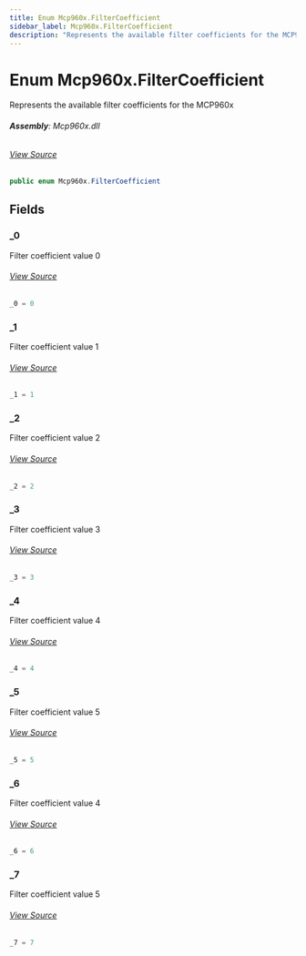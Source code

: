 ```yaml
---
title: Enum Mcp960x.FilterCoefficient
sidebar_label: Mcp960x.FilterCoefficient
description: "Represents the available filter coefficients for the MCP960x"
---
```

# Enum Mcp960x.FilterCoefficient
Represents the available filter coefficients for the MCP960x

###### **Assembly**: Mcp960x.dll
###### [View Source](https://github.com/WildernessLabs/Meadow.Foundation.git/blob/develop/Source/Meadow.Foundation.Peripherals/Sensors.Temperature.Mcp960x/Driver/Mcp960x.Enums.cs#L113)
```csharp title="Declaration"
public enum Mcp960x.FilterCoefficient
```
## Fields
### _0
Filter coefficient value 0
###### [View Source](https://github.com/WildernessLabs/Meadow.Foundation.git/blob/develop/Source/Meadow.Foundation.Peripherals/Sensors.Temperature.Mcp960x/Driver/Mcp960x.Enums.cs#L118)
```csharp title="Declaration"
_0 = 0
```
### _1
Filter coefficient value 1
###### [View Source](https://github.com/WildernessLabs/Meadow.Foundation.git/blob/develop/Source/Meadow.Foundation.Peripherals/Sensors.Temperature.Mcp960x/Driver/Mcp960x.Enums.cs#L122)
```csharp title="Declaration"
_1 = 1
```
### _2
Filter coefficient value 2
###### [View Source](https://github.com/WildernessLabs/Meadow.Foundation.git/blob/develop/Source/Meadow.Foundation.Peripherals/Sensors.Temperature.Mcp960x/Driver/Mcp960x.Enums.cs#L126)
```csharp title="Declaration"
_2 = 2
```
### _3
Filter coefficient value 3
###### [View Source](https://github.com/WildernessLabs/Meadow.Foundation.git/blob/develop/Source/Meadow.Foundation.Peripherals/Sensors.Temperature.Mcp960x/Driver/Mcp960x.Enums.cs#L130)
```csharp title="Declaration"
_3 = 3
```
### _4
Filter coefficient value 4
###### [View Source](https://github.com/WildernessLabs/Meadow.Foundation.git/blob/develop/Source/Meadow.Foundation.Peripherals/Sensors.Temperature.Mcp960x/Driver/Mcp960x.Enums.cs#L134)
```csharp title="Declaration"
_4 = 4
```
### _5
Filter coefficient value 5
###### [View Source](https://github.com/WildernessLabs/Meadow.Foundation.git/blob/develop/Source/Meadow.Foundation.Peripherals/Sensors.Temperature.Mcp960x/Driver/Mcp960x.Enums.cs#L138)
```csharp title="Declaration"
_5 = 5
```
### _6
Filter coefficient value 4
###### [View Source](https://github.com/WildernessLabs/Meadow.Foundation.git/blob/develop/Source/Meadow.Foundation.Peripherals/Sensors.Temperature.Mcp960x/Driver/Mcp960x.Enums.cs#L142)
```csharp title="Declaration"
_6 = 6
```
### _7
Filter coefficient value 5
###### [View Source](https://github.com/WildernessLabs/Meadow.Foundation.git/blob/develop/Source/Meadow.Foundation.Peripherals/Sensors.Temperature.Mcp960x/Driver/Mcp960x.Enums.cs#L146)
```csharp title="Declaration"
_7 = 7
```
